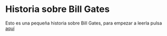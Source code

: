 # Historia sobre Bill Gates

Esto es una pequeña historia sobre Bill Gates, para empezar a leerla pulsa 
  [aquí](https://github.com/victorlopez00/LibreConfiguracion/blob/master/P1.md)
